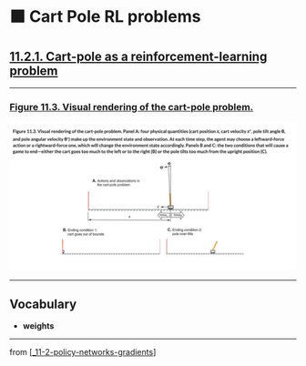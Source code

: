 # 🟧 Cart Pole RL problems

## [**11.2.1.** Cart-pole as a reinforcement-learning problem](https://livebook.manning.com/book/deep-learning-with-javascript/chapter-11/29)

---

### [**Figure 11.3.** Visual rendering of the cart-pole problem.](https://livebook.manning.com/book/deep-learning-with-javascript/chapter-11/ch11fig03)

<img src="../../../assets/figures/Figure_11-3.png">

---

## **Vocabulary**

- **weights**

---

from [[_11-2-policy-networks-gradients]]

[//begin]: # "Autogenerated link references for markdown compatibility"
[_11-2-policy-networks-gradients]: _11-2-policy-networks-gradients.md "🟧 Policy Networks Gradients"
[//end]: # "Autogenerated link references"
